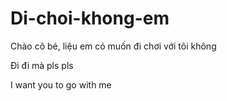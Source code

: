 # Di-choi-khong-em
Chào cô bé, liệu em có muốn đi chơi với tôi không

Đi đi mà pls pls

I want you to go with me
